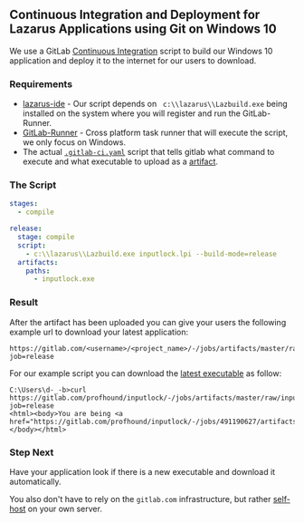 ## Continuous Integration and Deployment for Lazarus Applications using Git on Windows 10

We use a GitLab [Continuous Integration][ci] script to build our Windows 10 application and deploy it to the internet for our users to download.

### Requirements

- [lazarus-ide](https://www.lazarus-ide.org/) - Our script depends on ` c:\\lazarus\\Lazbuild.exe` being installed on the system where you will register and run the GitLab-Runner.
- [GitLab-Runner](https://docs.gitlab.com/runner/install/windows.html) - Cross platform task runner that will execute the script, we only focus on Windows.
- The actual [`.gitlab-ci.yaml`](https://gitlab.com/profhound/inputlock/-/blob/master/.gitlab-ci.yml) script that tells gitlab what command to execute and what executable to upload as a [artifact][job_artifacts].

### The Script

```yaml
stages:
  - compile

release:
  stage: compile
  script:
    - c:\\lazarus\\Lazbuild.exe inputlock.lpi --build-mode=release
  artifacts:
    paths:
      - inputlock.exe
```

### Result

After the artifact has been uploaded you can give your users the following example url to download your latest application:

```
https://gitlab.com/<username>/<project_name>/-/jobs/artifacts/master/raw/<path_to_exe>?job=release
```

For our example script you can download the [latest executable][inputlock.exe] as follow:

```
C:\Users\d-_-b>curl https://gitlab.com/profhound/inputlock/-/jobs/artifacts/master/raw/inputlock.exe?job=release
<html><body>You are being <a href="https://gitlab.com/profhound/inputlock/-/jobs/491190627/artifacts/raw/inputlock.exe">redirected</a>.</body></html>
```

### Step Next

Have your application look if there is a new executable and download it automatically. 

You also don't have to rely on the `gitlab.com` infrastructure, but rather [self-host][gitlab-on-ubuntu] on your own server.

[ci]: https://en.wikipedia.org/wiki/Continuous_integration
[job_artifacts]: https://docs.gitlab.com/ce/ci/pipelines/job_artifacts.html
[inputlock.exe]: https://gitlab.com/profhound/inputlock/-/jobs/artifacts/master/raw/inputlock.exe?job=release
[gitlab-on-ubuntu]: https://www.linode.com/docs/development/version-control/install-gitlab-on-ubuntu-18-04/

